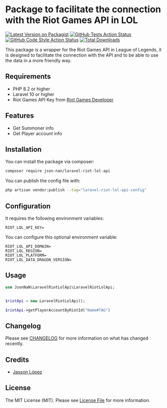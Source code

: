 # Package to facilitate the connection with the Riot Games API in LOL

[![Latest Version on Packagist](https://img.shields.io/packagist/v/json-nan/laravel-riot-lol-api.svg?style=flat-square)](https://packagist.org/packages/json-nan/laravel-riot-lol-api)
[![GitHub Tests Action Status](https://img.shields.io/github/actions/workflow/status/json-nan/laravel-riot-lol-api/run-tests.yml?branch=main&label=tests&style=flat-square)](https://github.com/json-nan/laravel-riot-lol-api/actions?query=workflow%3Arun-tests+branch%3Amain)
[![GitHub Code Style Action Status](https://img.shields.io/github/actions/workflow/status/json-nan/laravel-riot-lol-api/fix-php-code-style-issues.yml?branch=main&label=code%20style&style=flat-square)](https://github.com/json-nan/laravel-riot-lol-api/actions?query=workflow%3A"Fix+PHP+code+style+issues"+branch%3Amain)
[![Total Downloads](https://img.shields.io/packagist/dt/json-nan/laravel-riot-lol-api.svg?style=flat-square)](https://packagist.org/packages/json-nan/laravel-riot-lol-api)

This package is a wrapper for the Riot Games API in League of Legends, it is designed to facilitate the connection with the API and to be able to use the data in a more friendly way.

## Requirements

-   PHP 8.2 or higher
-   Laravel 10 or higher
-   Riot Games API Key from [Riot Games Developer](https://developer.riotgames.com/)

## Features
-   Get Summoner info
-   Get Player account info 

## Installation

You can install the package via composer:

```bash
composer require json-nan/laravel-riot-lol-api
```


You can publish the config file with:

```bash
php artisan vendor:publish --tag="laravel-riot-lol-api-config"
```

## Configuration
It requires the following environment variables:
```
RIOT_LOL_API_KEY=
```

You can configure this optional environment variable:
```
RIOT_LOL_API_DOMAIN=
RIOT_LOL_REGION=
RIOT_LOL_PLATFORM=
RIOT_LOL_DATA_DRAGON_VERSION=
```

## Usage

```php
use JsonNaN\LaravelRiotLolApi\LaravelRiotLolApi;


$riotApi = new LaravelRiotLolApi();

$riotApi->getPlayerAccountByRiotId("Name#TAG")
```

## Changelog

Please see [CHANGELOG](CHANGELOG.md) for more information on what has changed recently.

## Credits

-   [Jasson López](https://github.com/json-nan)

## License

The MIT License (MIT). Please see [License File](LICENSE.md) for more information.
